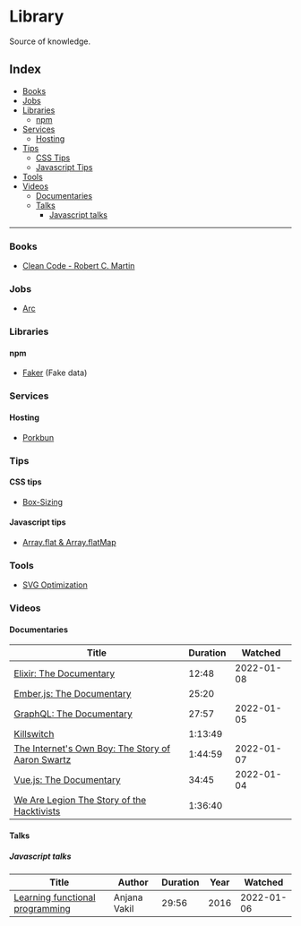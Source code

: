 # Library

Source of knowledge.

## Index

- [Books](#Books)
- [Jobs](#Jobs)
- [Libraries](#Libraries)
  - [npm](#npm)
- [Services](#Services)
  - [Hosting](#Hosting)
- [Tips](#Tips)
  - [CSS Tips](#CSS-tips)
  - [Javascript Tips](#Javascript-tips)
- [Tools](#Tools)
- [Videos](#Videos)
  - [Documentaries](#Documentaries)
  - [Talks](#Talks)
    - [Javascript talks](#javascript-talks)

---

### Books

- [Clean Code - Robert C. Martin](https://gist.github.com/wojteklu/73c6914cc446146b8b533c0988cf8d29)

### Jobs

- [Arc](https://arc.dev/)

### Libraries

#### npm

- [Faker](https://www.npmjs.com/package/faker/v/5.5.3) (Fake data)

### Services

#### Hosting

- [Porkbun](https://porkbun.com/)

### Tips

#### CSS tips

- [Box-Sizing](https://www.youtube.com/watch?v=Vx854s9YE78)

#### Javascript tips

- [Array.flat & Array.flatMap](https://www.youtube.com/watch?v=em_Vh7ZGrnw)

### Tools

- [SVG Optimization](https://jakearchibald.github.io/svgomg/)

### Videos

#### Documentaries

| Title                                                                                            | Duration | Watched    |
|--------------------------------------------------------------------------------------------------|----------|------------|
| [Elixir: The Documentary](https://www.youtube.com/watch?v=lxYFOM3UJzo)                           | 12:48    | 2022-01-08 |
| [Ember.js: The Documentary](https://www.youtube.com/watch?v=Cvz-9ccflKQ)                         | 25:20    |            |
| [GraphQL: The Documentary](https://www.youtube.com/watch?v=783ccP__No8)                          | 27:57    | 2022-01-05 |
| [Killswitch](https://www.youtube.com/watch?v=qW1QWot_NUE)                                        | 1:13:49  |            |
| [The Internet's Own Boy: The Story of Aaron Swartz](https://www.youtube.com/watch?v=9vz06QO3UkQ) | 1:44:59  | 2022-01-07 |
| [Vue.js: The Documentary](https://www.youtube.com/watch?v=OrxmtDw4pVI)                           | 34:45    | 2022-01-04 |
| [We Are Legion The Story of the Hacktivists](https://www.youtube.com/watch?v=4D1WJsdu6W8)        | 1:36:40  |            |

#### Talks

##### Javascript talks

| Title                                                                          | Author       | Duration | Year | Watched    |
|--------------------------------------------------------------------------------|--------------|----------|------|------------|
| [Learning functional programming](https://www.youtube.com/watch?v=e-5obm1G_FY) | Anjana Vakil | 29:56    | 2016 | 2022-01-06 |
